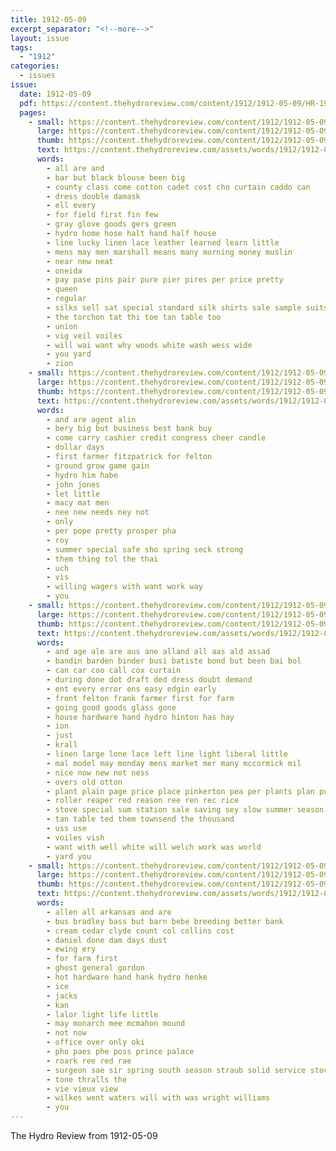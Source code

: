 ```yaml
---
title: 1912-05-09
excerpt_separator: "<!--more-->"
layout: issue
tags:
  - "1912"
categories:
  - issues
issue:
  date: 1912-05-09
  pdf: https://content.thehydroreview.com/content/1912/1912-05-09/HR-1912-05-09.pdf
  pages:
    - small: https://content.thehydroreview.com/content/1912/1912-05-09/small/HR-1912-05-09-01.jpg
      large: https://content.thehydroreview.com/content/1912/1912-05-09/large/HR-1912-05-09-01.jpg
      thumb: https://content.thehydroreview.com/content/1912/1912-05-09/thumbnails/HR-1912-05-09-01.jpg
      text: https://content.thehydroreview.com/assets/words/1912/1912-05-09/HR-1912-05-09-01.txt
      words:
        - all are and
        - bar but black blouse been big
        - county class come cotton cadet cost cho curtain caddo can
        - dress double damask
        - ell every
        - for field first fin few
        - gray glove goods gers green
        - hydro home hose halt hand half house
        - line lucky linen lace leather learned learn little
        - mens may men marshall means many morning money muslin
        - near new neat
        - oneida
        - pay pase pins pair pure pier pires per price pretty
        - queen
        - regular
        - silks sell sat special standard silk shirts sale sample suits saving scarf sales short stuff saturday spring summer satin
        - the torchon tat thi toe tan table too
        - union
        - vig veil voiles
        - will wai want why woods white wash wess wide
        - you yard
        - zion
    - small: https://content.thehydroreview.com/content/1912/1912-05-09/small/HR-1912-05-09-02.jpg
      large: https://content.thehydroreview.com/content/1912/1912-05-09/large/HR-1912-05-09-02.jpg
      thumb: https://content.thehydroreview.com/content/1912/1912-05-09/thumbnails/HR-1912-05-09-02.jpg
      text: https://content.thehydroreview.com/assets/words/1912/1912-05-09/HR-1912-05-09-02.txt
      words:
        - and are agent alin
        - bery big but business best bank buy
        - come carry cashier credit congress cheer candle
        - dollar days
        - first farmer fitzpatrick for felton
        - ground grow game gain
        - hydro him habe
        - john jones
        - let little
        - macy mat men
        - nee new needs ney not
        - only
        - per pope pretty prosper pha
        - roy
        - summer special safe sho spring seck strong
        - them thing tol the thai
        - uch
        - vis
        - willing wagers with want work way
        - you
    - small: https://content.thehydroreview.com/content/1912/1912-05-09/small/HR-1912-05-09-03.jpg
      large: https://content.thehydroreview.com/content/1912/1912-05-09/large/HR-1912-05-09-03.jpg
      thumb: https://content.thehydroreview.com/content/1912/1912-05-09/thumbnails/HR-1912-05-09-03.jpg
      text: https://content.thehydroreview.com/assets/words/1912/1912-05-09/HR-1912-05-09-03.txt
      words:
        - and age ale are aus ane alland all aas ald assad
        - bandin barden binder busi batiste bond but been bai bol
        - can car coo call cox curtain
        - during done dot draft ded dress doubt demand
        - ent every error ens easy edgin early
        - front felton frank farmer first for farm
        - going good goods glass gone
        - house hardware hand hydro hinton has hay
        - ion
        - just
        - krall
        - linen large lone lace left line light liberal little
        - mal model may monday mens market mer many mccormick mil
        - nice now new not ness
        - overs old otton
        - plant plain page price place pinkerton pea per plants plan pure
        - roller reaper red reason ree ren rec rice
        - stove special sum station sale saving sey slow summer season sat stock standard strong
        - tan table ted them townsend the thousand
        - uss use
        - voiles vish
        - want with well white will welch work was world
        - yard you
    - small: https://content.thehydroreview.com/content/1912/1912-05-09/small/HR-1912-05-09-04.jpg
      large: https://content.thehydroreview.com/content/1912/1912-05-09/large/HR-1912-05-09-04.jpg
      thumb: https://content.thehydroreview.com/content/1912/1912-05-09/thumbnails/HR-1912-05-09-04.jpg
      text: https://content.thehydroreview.com/assets/words/1912/1912-05-09/HR-1912-05-09-04.txt
      words:
        - allen all arkansas and are
        - bus bradley bass but barn bebe breeding better bank
        - cream cedar clyde count col collins cost
        - daniel done dam days dust
        - ewing ery
        - for farm first
        - ghost general gordon
        - hot hardware hand hank hydro henke
        - ice
        - jacks
        - kan
        - lalor light life little
        - may monarch mee mcmahon mound
        - not now
        - office over only oki
        - pho paes phe poss prince palace
        - roark ree red rae
        - surgeon sae sir spring south season straub solid service stock sunda stoves state scott sutton stallions summer springs
        - tone thralls the
        - vie vieux view
        - wilkes went waters will with was wright williams
        - you
---
```


The Hydro Review from 1912-05-09

<!--more-->

